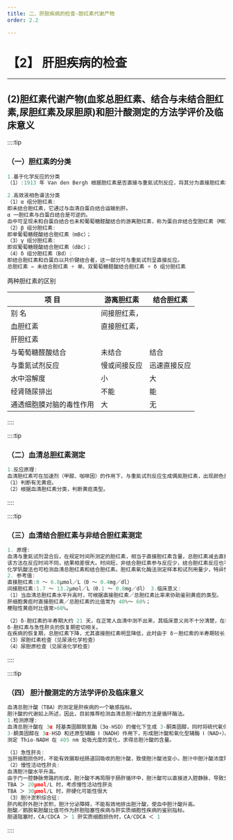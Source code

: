 ```yaml
---
title: 二、肝胆疾病的检查-胆红素代谢产物
order: 2.2

---
```


# 【2】 肝胆疾病的检查

<kaodian :text="'生物化学检验记忆卡'" />

<!-- ######  第十章 肝胆疾病的实验室检查

> 临床生化检验 -->

<beitiS/>

---

## (2)胆红素代谢产物(血浆总胆红素、结合与未结合胆红素,尿胆红素及尿胆原)和胆汁酸测定的方法学评价及临床意义

<son :text="'生物化学检验记忆卡'" text1="(2)胆红素代谢产物(血浆总胆红素、结合与未结合胆红素,尿胆红素及尿胆原)和胆汁酸测定的方法学评价及临床意义" :textOption="[['熟练掌握','专业知识','专业实践能力'],['熟练掌握','专业知识','专业实践能力'],['熟练掌握','专业知识','专业实践能力']]" />

::::tip

### （一）胆红素的分类

```js
1.基于化学反应的分类
（1）:1913 年 Van den Bergh 根据胆红素是否直接与重氮试剂反应，将其分为直接胆红素和间接胆红素。前者是经过肝细胞加工后的胆红素，其实质是由胆红素分子与 1 到 2 个葡萄糖醛酸分子单独酯化的结构，易溶于水，可通过肾脏排泄，能直接与重氮试剂反应，后者是红细胞破坏后形成的胆红素，在循环中主要与白蛋白结合，间接胆红素不能与重氮试剂直接反应，必须有“加速剂”的参与，例如:甲醇、咖啡因等试剂，才能反应。

2.高效液相色谱法分类
（1）α 组分胆红素:
即未结合胆红素，它通过与血清白蛋白结合运输到肝。
α 一胆红素与白蛋白结合是可逆的。
血中可呈现未和白蛋白结合也未和葡萄糖醛酸结合的游离胆红素，称为蛋白非结合型胆红素（MB），这种胆红素有毒性，正常人血清含量甚微，如增加可发生胆红素脑病或称核黄疸；
（2）β 组分胆红素:
即单葡萄糖醛酸结合胆红素（mBc）；
（3）γ 组分胆红素:
即双葡萄糖醛酸结合胆红素（dBc）；
（4）δ 组分胆红素（Bd）:
即结合胆红素和白蛋白以共价键结合者，这一部分可与重氮试剂呈直接反应。
总胆红素 = 未结合胆红素 + 单、双葡萄糖醛酸结合胆红素 + δ 组分胆红素

```

两种胆红素的区别

| 项 目                    | 游离胆红素   | 结合胆红素   |
| ------------------------ | ------------ | ------------ |
| 别 名                    | 间接胆红素， |
| 血胆红素                 | 直接胆红素， |
| 肝胆红素                 |
| 与葡萄糖醛酸结合         | 未结合       | 结合         |
| 与重氮试剂反应           | 慢或间接反应 | 迅速直接反应 |
| 水中溶解度               | 小           | 大           |
| 经肾随尿排出             | 不能         | 能           |
| 通透细胞膜对脑的毒性作用 | 大           | 无           |

::::

::::tip

### （二）血清总胆红素测定

```js
1.反应原理:
血清胆红素可在加速剂（甲醇、咖啡因）的作用下，与重氮试剂反应生成偶氮胆红素，出现颜色反应，颜色的深浅与胆红素的浓度成正比，IF-CC 推荐目前总胆红素测定采用偶氮反应方法。 2.参考值:1.7 ～ 20μmol／L（0.1 ～ 1.2mg／dl） 3.临床意义:
（1）判断有无黄疸。
（2）根据血清胆红素分类，判断黄疸类型。
```

::::

::::tip

### （三）血清结合胆红素与非结合胆红素测定

```js
1. 原理:
血清与重氮试剂混合后，在规定时间所测定的胆红素，相当于直接胆红素含量，总胆红素减去直接胆红素的值即为间接胆红素。
该方法在反应时间不同，结果相差很大。时间短，非结合胆红素参与反应少，结合胆红素反应也不完全；时间长，结合胆红素反应较完全，但一部分非结合胆红素也参与反应。这是一个很复杂的问题。
化学钒酸法也可检测血清总胆红素和结合胆红素。胆红素氧化酶法测定样本和试剂用量少，特异性高，重复性好，但目前还不能准确测定结合胆红素。
2. 参考值:
直接胆红素:0 ～ 6.8μmol／L（0 ～ 0.4mg／dl）
间接胆红素:1.7 ～ 13.2μmol／L（0.1 ～ 0.8mg／dl） 3.临床意义:
（1）当血清总胆红素水平升高时，可根据直接胆红素／总胆红素比率来协助鉴别黄疸的类型。
肝细胞黄疸时直接胆红素／总胆红素的比值常为 40%～ 60%；
梗阻性黄疸时比值常>60%。

（2）δ-胆红素的半寿期大约 21 天，在正常人血清中测不出来，其临床意义尚不十分清楚，在梗阻性黄疸、溶血性黄疸时，含量增高。
δ-胆红素与急性肝炎的恢复期密切相关。
在疾病的恢复期，总胆红素下降，尤其直接胆红素明显降低，此时由于 δ－胆红索的半寿期较长，消失慢，因此相对百分比却反而增高，最后可能达到总胆红索的 80%～ 90%以上。这也可以说明患者有时尿胆红素已呈阴性，而血清胆红素尚不恢复正常的原因。
（3）尿胆红素检查（见尿液化学检查）
（4）尿胆原检查（见尿液化学检查）

```

::::

::::tip

### （四） 胆汁酸测定的方法学评价及临床意义

```js
血清总胆汁酸（TBA）的测定是肝疾病的一个敏感指标。
胆汁酸的代谢如上所述，因此，目前推荐检测血清总胆汁酸的方法是循环酶法。
1.检测原理:
血清总胆汁酸在 3α 羟基类固醇脱氢酶（3α-HSD）的催化下生成 3-酮类固醇，同时将硫代氧化型辅酶 Ⅰ（Thio-NAD+）特异性地还原形成硫代还原型辅酶 Ⅰ（Thio-NADH）。
3-酮类固醇在 3α-HSD 和还原型辅酶 Ⅰ（NADH）作用下，形成胆汁酸和氧化型辅酶 Ⅰ（NAD+）。样本中的胆汁酸在多次酶循环的过程中被放大，同时使生成的 Thio-NADH 扩增。
测定 Thio-NADH 在 405 nm 处吸光度的变化，求得总胆汁酸的含量。

（1）急性肝炎:
当肝细胞损伤时，不能有效摄取经肠道回吸收的胆汁酸，致使胆汁酸池变小，胆汁中胆汁酸浓度降低。在肝实质细胞病变时，患者胆汁酸水平升高。
（2）慢性活动性肝炎:
血清胆汁酸水平升高。
由于门一腔静脉旁路的形成，胆汁酸不再局限于肠肝循环中，胆汁酸可以直接进入腔静脉，导致分布异常。胆汁酸池只有正常人的一半。
TBA ＞ 20μmol/L 时，考虑慢性活动性肝炎
TBA ＞ 30μmol/L 时，肝硬化可能性很大
（3）胆汁淤积综合征:
肝内和肝外胆汁淤积，胆汁分泌障碍，不能有效地排出胆汁酸，使血中胆汁酸升高。
胆酸／鹅脱氧胆酸比值可作为肝胆阻塞性疾病与肝实质细胞性疾病的鉴别指标。
胆道阻塞时，CA/CDCA ＞ 1 肝实质细胞损伤时，CA/CDCA ＜ 1

```

::::
